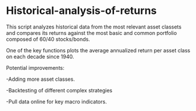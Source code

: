 # Historical-analysis-of-returns

This script analyzes historical data from the most relevant asset classets
and compares its returns against the most basic and common portfolio composed
of 60/40 stocks/bonds.

One of the key functions plots the average annualized return per asset class on each
decade since 1940. 

Potential improvements: 

  -Adding more asset classes.

  -Backtesting of different complex strategies
  
  -Pull data online for key macro indicators.

